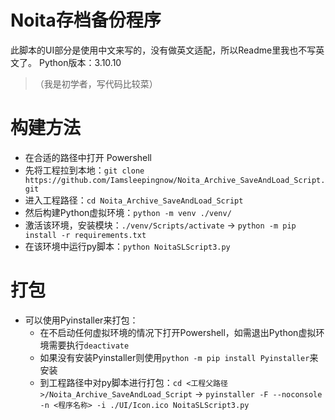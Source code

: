 # Noita存档备份程序

此脚本的UI部分是使用中文来写的，没有做英文适配，所以Readme里我也不写英文了。
Python版本：3.10.10

> （我是初学者，写代码比较菜）

# 构建方法

- 在合适的路径中打开 Powershell
- 先将工程拉到本地：`git clone https://github.com/Iamsleepingnow/Noita_Archive_SaveAndLoad_Script.git`
- 进入工程路径：`cd Noita_Archive_SaveAndLoad_Script`
- 然后构建Python虚拟环境：`python -m venv ./venv/`
- 激活该环境，安装模块：`./venv/Scripts/activate` -> `python -m pip install -r requirements.txt`
- 在该环境中运行py脚本：`python NoitaSLScript3.py`

# 打包

- 可以使用Pyinstaller来打包：
  - 在不启动任何虚拟环境的情况下打开Powershell，如需退出Python虚拟环境需要执行`deactivate`
  - 如果没有安装Pyinstaller则使用`python -m pip install Pyinstaller`来安装
  - 到工程路径中对py脚本进行打包：`cd <工程父路径>/Noita_Archive_SaveAndLoad_Script` -> `pyinstaller -F --noconsole -n <程序名称> -i ./UI/Icon.ico NoitaSLScript3.py`
